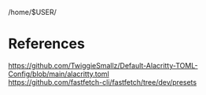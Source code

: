 /home/$USER/

# References

https://github.com/TwiggieSmallz/Default-Alacritty-TOML-Config/blob/main/alacritty.toml <br />
https://github.com/fastfetch-cli/fastfetch/tree/dev/presets <br />
